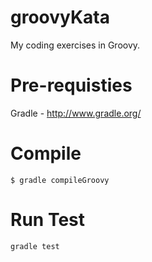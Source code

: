 groovyKata
==========

My coding exercises in Groovy.

Pre-requisties
==============
Gradle - http://www.gradle.org/

Compile
=======

`$ gradle compileGroovy`

Run Test
========

`gradle test`
